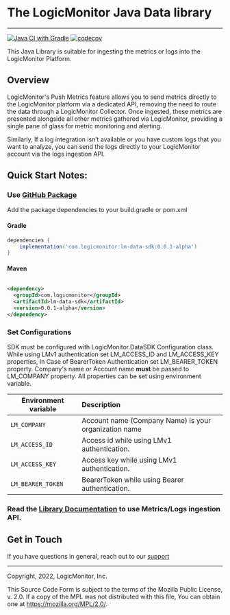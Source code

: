 # The LogicMonitor Java Data library


---------------------------------------------------------------------------------------------------------
[![Java CI with Gradle](https://github.com/logicmonitor/lm-data-sdk-java/actions/workflows/gradle.yml/badge.svg)](https://github.com/logicmonitor/lm-data-sdk-java/actions/workflows/gradle.yml)
[![codecov](https://codecov.io/gh/logicmonitor/lm-data-sdk-java/branch/main/graph/badge.svg?token=Wz3CKLkJgA)](https://codecov.io/gh/logicmonitor/lm-data-sdk-java)

This Java Library is suitable for ingesting the metrics or logs into the LogicMonitor Platform.

## Overview

LogicMonitor's Push Metrics feature allows you to send metrics directly
to the LogicMonitor platform via a dedicated API, removing the need to
route the data through a LogicMonitor Collector. Once ingested, these
metrics are presented alongside all other metrics gathered via
LogicMonitor, providing a single pane of glass for metric monitoring and
alerting.

Similarly, If a log integration isn’t available or you have custom logs that you want to analyze, 
you can send the logs directly to your LogicMonitor account via the logs ingestion API.

## Quick Start Notes:

### Use [GitHub Package](https://github.com/orgs/logicmonitor/packages?repo_name=lm-data-sdk-java)

Add the package dependencies to your build.gradle or pom.xml

#### Gradle

```groovy
dependencies {
    implementation('com.logicmonitor:lm-data-sdk:0.0.1-alpha')
}
```

#### Maven

```xml

<dependency>
  <groupId>com.logicmonitor</groupId>
  <artifactId>lm-data-sdk</artifactId>
  <version>0.0.1-alpha</version>
</dependency>
```
### Set Configurations
SDK must be configured with LogicMonitor.DataSDK Configuration class. While using LMv1 authentication set LM_ACCESS_ID and
LM_ACCESS_KEY properties, In Case of BearerToken Authentication set LM_BEARER_TOKEN property. Company's name or Account
name <b>must</b> be passed to LM_COMPANY property. All properties can be set using environment variable.

|      Environment variable      |  Description |
|-------------|:------|
|  `LM_COMPANY` |  Account name (Company Name) is your organization name |
|  `LM_ACCESS_ID` |  Access id while using LMv1 authentication.  |
|  `LM_ACCESS_KEY` |    Access key while using LMv1 authentication. |
|  `LM_BEARER_TOKEN` |    BearerToken while using Bearer authentication.|

### Read the [Library Documentation](https://logicmonitor.github.io/lm-data-sdk-java/) to use Metrics/Logs ingestion API.

## Get in Touch

If you have questions in general, reach out to our [support](https://support@logicmonitor.com)


------------
Copyright, 2022, LogicMonitor, Inc.

This Source Code Form is subject to the terms of the
Mozilla Public License, v. 2.0. If a copy of the MPL
was not distributed with this file, You can obtain
one at https://mozilla.org/MPL/2.0/.
